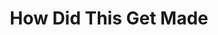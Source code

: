 ---
title: "How Did This Get Made"
summary: "None"
slug: "how-did-this-get-made"
image: "how-did-this-get-made.jpg"
apple_music_artist_url: "None"
wikipedia_url: "none"
---